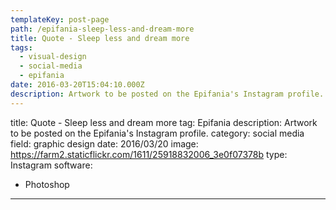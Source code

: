 ```yaml
---
templateKey: post-page
path: /epifania-sleep-less-and-dream-more
title: Quote - Sleep less and dream more
tags:
  - visual-design
  - social-media
  - epifania
date: 2016-03-20T15:04:10.000Z
description: Artwork to be posted on the Epifania's Instagram profile.
---
```


title: Quote - Sleep less and dream more
tag: Epifania
description: Artwork to be posted on the Epifania's Instagram profile.
category: social media
field: graphic design
date: 2016/03/20
image: https://farm2.staticflickr.com/1611/25918832006_3e0f07378b
type: Instagram
software:
- Photoshop
---
